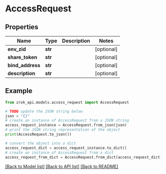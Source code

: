 # AccessRequest


## Properties

Name | Type | Description | Notes
------------ | ------------- | ------------- | -------------
**env_zid** | **str** |  | [optional] 
**share_token** | **str** |  | [optional] 
**bind_address** | **str** |  | [optional] 
**description** | **str** |  | [optional] 

## Example

```python
from zrok_api.models.access_request import AccessRequest

# TODO update the JSON string below
json = "{}"
# create an instance of AccessRequest from a JSON string
access_request_instance = AccessRequest.from_json(json)
# print the JSON string representation of the object
print(AccessRequest.to_json())

# convert the object into a dict
access_request_dict = access_request_instance.to_dict()
# create an instance of AccessRequest from a dict
access_request_from_dict = AccessRequest.from_dict(access_request_dict)
```
[[Back to Model list]](../README.md#documentation-for-models) [[Back to API list]](../README.md#documentation-for-api-endpoints) [[Back to README]](../README.md)


